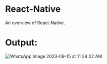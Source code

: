 # React-Native
An overview of React-Native.

# Output:

![WhatsApp Image 2023-09-15 at 11 24 02 AM](https://github.com/zaltemahesh7/React-Native/assets/93540281/691138f6-751e-41a4-8574-e902f36f2003)
